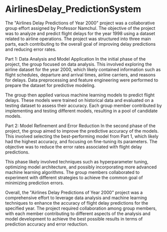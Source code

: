 # AirlinesDelay_PredictionSystem

The "Airlines Delay Predictions of Year 2000" project was a collaborative group effort assigned by Professor Namchul. The objective of the project was to analyze and predict flight delays for the year 1998 using a dataset related to airline operations. The project was structured into three main parts, each contributing to the overall goal of improving delay predictions and reducing error rates.

Part 1: Data Analysis and Model Application In the initial phase of the project, the group focused on data analysis. This involved exploring the airline dataset for the year 2000, which likely contained information such as flight schedules, departure and arrival times, airline carriers, and reasons for delays. Data preprocessing and feature engineering were performed to prepare the dataset for predictive modeling.

The group then applied various machine learning models to predict flight delays. These models were trained on historical data and evaluated on a testing dataset to assess their accuracy. Each group member contributed by implementing and testing different models, resulting in a pool of candidate models.

Part 2: Model Refinement and Error Reduction In the second phase of the project, the group aimed to improve the predictive accuracy of the models. This involved selecting the best-performing model from Part 1, which likely had the highest accuracy, and focusing on fine-tuning its parameters. The objective was to reduce the error rates associated with flight delay predictions.

This phase likely involved techniques such as hyperparameter tuning, optimizing model architecture, and possibly incorporating more advanced machine learning algorithms. The group members collaborated to experiment with different strategies to achieve the common goal of minimizing prediction errors.

Overall, the "Airlines Delay Predictions of Year 2000" project was a comprehensive effort to leverage data analysis and machine learning techniques to enhance the accuracy of flight delay predictions for the specified year. The project required collaboration among group members, with each member contributing to different aspects of the analysis and model development to achieve the best possible results in terms of prediction accuracy and error reduction.
